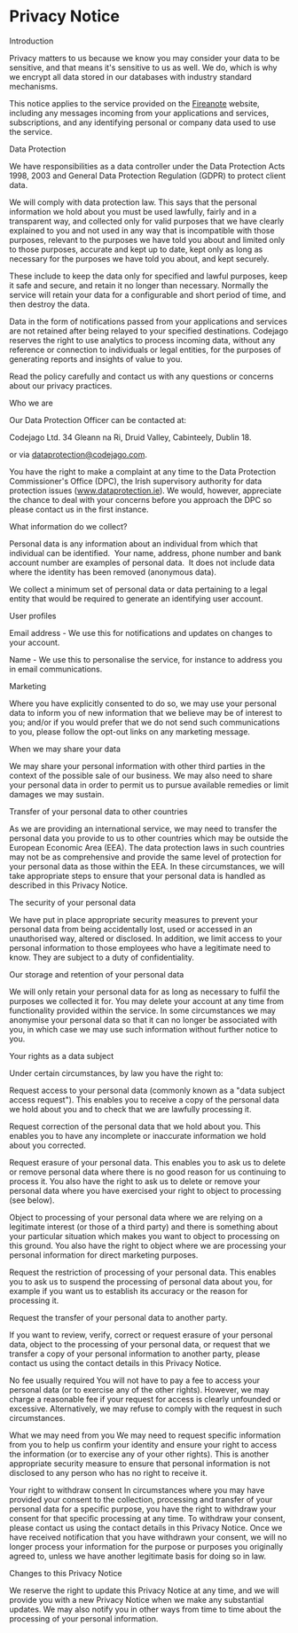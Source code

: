 # Privacy Notice

Introduction

Privacy matters to us because we know you may consider your data to be sensitive, and that means it's sensitive to us as well. We do, which is why we encrypt all data stored in our databases with industry standard mechanisms.

This notice applies to the service provided on the [Fireanote](https://www.fireanote.com) website, including any messages incoming from your applications and services, subscriptions, and any identifying personal or company data used to use the service.

Data Protection

We have responsibilities as a data controller under the Data  Protection Acts 1998, 2003 and General Data Protection Regulation (GDPR)  to protect client data.

We will comply with data protection law. This says that the personal information we hold about you must be used lawfully, fairly and in a transparent way, and collected only for valid purposes that we have clearly explained to  you and not used in any way that is incompatible with those purposes, relevant to the purposes we have told you about and limited only to those purposes, accurate and kept up to date, kept only as long as necessary for the purposes we have told you about, and kept securely.

These include to keep the data only for specified and lawful purposes, keep it safe and secure, and retain it no  longer than necessary. Normally the service will retain your data for a configurable and short period of time, and then destroy the data. 

Data in the form of notifications passed from your applications and services are not retained after being relayed to your specified destinations. Codejago reserves the right to use analytics to process incoming data, without any reference or connection to individuals or legal entities, for the purposes of generating reports and insights of value to you.

Read the policy carefully and contact us with any questions or concerns about our privacy practices.

Who we are

Our Data Protection Officer can be contacted at:

Codejago Ltd.
34 Gleann na Ri, 
Druid Valley,
Cabinteely, 
Dublin 18.

or via dataprotection@codejago.com.

You have the right to make a complaint at any time to the Data  Protection Commissioner's Office (DPC), the Irish supervisory authority  for data protection issues (www.dataprotection.ie). We would, however,  appreciate the chance to deal with your concerns before you approach the DPC so please contact us in the first instance.

What information do we collect?

Personal data is any information about an individual from which that  individual can be identified.  Your name, address, phone number and bank account number are examples of personal data.  It does not include data where the identity has been removed (anonymous data).  

We collect a minimum set of personal data or data pertaining to a legal entity that would be required to generate an identifying user account.

User profiles

Email address - We use this for notifications and updates on changes to your account.

Name - We use this to personalise the service, for instance to address you in email communications.

Marketing

Where you have explicitly consented to do so, we may use your personal data to inform you of new information that we believe may be of interest to you; and/or if you would prefer that we do not send such communications to you, please follow the opt-out links on any marketing message.

When we may share your data

We may share your personal information with other third parties in the context of the possible sale of our business. We may also need to share your personal data in order to permit us to pursue available  remedies or limit damages we may sustain.

Transfer of your personal data to other countries

As we are providing an international service, we may need to transfer the  personal data you provide to us to other countries which may be outside  the European Economic Area (EEA). The data protection laws in such countries may not be as comprehensive  and provide the same level of protection for your personal data as those  within the EEA. In these circumstances, we will take appropriate steps  to ensure that your personal data is handled as described in this  Privacy Notice.  

The security of your personal data

We have put in place appropriate security measures to prevent your personal data from being accidentally lost, used or accessed in an  unauthorised way, altered or disclosed. In addition, we limit access to your personal information to those employees who have a legitimate need to know. They are subject to a duty of confidentiality.

Our storage and retention of your personal data

We will only retain your personal data for as long as necessary to fulfil the purposes we collected it for. You may delete your account at any time from functionality provided within the service. In some circumstances we may anonymise your personal data so that it can  no longer be associated with you, in which case we may use such  information without further notice to you. 

Your rights as a data subject

Under certain circumstances, by law you have the right to:

Request access to your personal data (commonly known as a "data  subject access request"). This enables you to receive a copy of the  personal data we hold about you and to check that we are lawfully  processing it.

Request correction of the personal data that we hold about you. This  enables you to have any incomplete or inaccurate information we hold  about you corrected.

Request erasure of your personal data. This enables you to ask us to  delete or remove personal data where there is no good reason for us  continuing to process it. You also have the right to ask us to delete or  remove your personal data where you have exercised your right to object  to processing (see below).

Object to processing of your personal data where we are relying on a  legitimate interest (or those of a third party) and there is something  about your particular situation which makes you want to object to  processing on this ground. You also have the right to object where we  are processing your personal information for direct marketing purposes.

Request the restriction of processing of your personal data. This  enables you to ask us to suspend the processing of personal data about  you, for example if you want us to establish its accuracy or the reason  for processing it.

Request the transfer of your personal data to another party.

If you want to review, verify, correct or request erasure of your  personal data, object to the processing of your personal data, or  request that we transfer a copy of your personal information to another  party, please contact us using the contact details in this Privacy  Notice.

No fee usually required
You will not have to pay a fee to access your personal data (or to  exercise any of the other rights). However, we may charge a reasonable fee if your request for access is clearly unfounded or excessive.  Alternatively, we may refuse to comply with the request in such  circumstances.

What we may need from you
We may need to request specific information from you to help us confirm  your identity and ensure your right to access the information (or to  exercise any of your other rights). This is another appropriate security  measure to ensure that personal information is not disclosed to any  person who has no right to receive it.

Your right to withdraw consent
In circumstances where you may have provided your consent to the  collection, processing and transfer of your personal data for a specific  purpose, you have the right to withdraw your consent for that specific  processing at any time. To withdraw your consent, please contact us  using the contact details in this Privacy Notice. Once we have received  notification that you have withdrawn your consent, we will no longer  process your information for the purpose or purposes you originally  agreed to, unless we have another legitimate basis for doing so in law.

Changes to this Privacy Notice

We reserve the right to update this Privacy Notice at any time,  and we will provide you with a new Privacy Notice when we make any  substantial updates. We may also notify you in other ways from time to  time about the processing of your personal information.